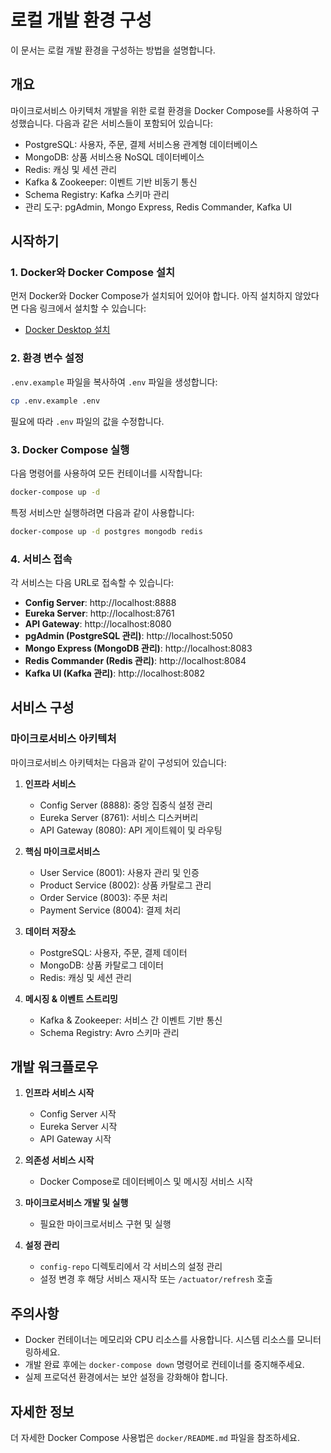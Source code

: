 # 로컬 개발 환경 구성

이 문서는 로컬 개발 환경을 구성하는 방법을 설명합니다.

## 개요

마이크로서비스 아키텍처 개발을 위한 로컬 환경을 Docker Compose를 사용하여 구성했습니다. 다음과 같은 서비스들이 포함되어 있습니다:

- PostgreSQL: 사용자, 주문, 결제 서비스용 관계형 데이터베이스
- MongoDB: 상품 서비스용 NoSQL 데이터베이스
- Redis: 캐싱 및 세션 관리
- Kafka & Zookeeper: 이벤트 기반 비동기 통신
- Schema Registry: Kafka 스키마 관리
- 관리 도구: pgAdmin, Mongo Express, Redis Commander, Kafka UI

## 시작하기

### 1. Docker와 Docker Compose 설치

먼저 Docker와 Docker Compose가 설치되어 있어야 합니다. 아직 설치하지 않았다면 다음 링크에서 설치할 수 있습니다:
- [Docker Desktop 설치](https://www.docker.com/products/docker-desktop)

### 2. 환경 변수 설정

`.env.example` 파일을 복사하여 `.env` 파일을 생성합니다:

```bash
cp .env.example .env
```

필요에 따라 `.env` 파일의 값을 수정합니다.

### 3. Docker Compose 실행

다음 명령어를 사용하여 모든 컨테이너를 시작합니다:

```bash
docker-compose up -d
```

특정 서비스만 실행하려면 다음과 같이 사용합니다:

```bash
docker-compose up -d postgres mongodb redis
```

### 4. 서비스 접속

각 서비스는 다음 URL로 접속할 수 있습니다:

- **Config Server**: http://localhost:8888
- **Eureka Server**: http://localhost:8761
- **API Gateway**: http://localhost:8080
- **pgAdmin (PostgreSQL 관리)**: http://localhost:5050
- **Mongo Express (MongoDB 관리)**: http://localhost:8083
- **Redis Commander (Redis 관리)**: http://localhost:8084
- **Kafka UI (Kafka 관리)**: http://localhost:8082

## 서비스 구성

### 마이크로서비스 아키텍처

마이크로서비스 아키텍처는 다음과 같이 구성되어 있습니다:

1. **인프라 서비스**
   - Config Server (8888): 중앙 집중식 설정 관리
   - Eureka Server (8761): 서비스 디스커버리
   - API Gateway (8080): API 게이트웨이 및 라우팅

2. **핵심 마이크로서비스**
   - User Service (8001): 사용자 관리 및 인증
   - Product Service (8002): 상품 카탈로그 관리
   - Order Service (8003): 주문 처리
   - Payment Service (8004): 결제 처리

3. **데이터 저장소**
   - PostgreSQL: 사용자, 주문, 결제 데이터
   - MongoDB: 상품 카탈로그 데이터
   - Redis: 캐싱 및 세션 관리

4. **메시징 & 이벤트 스트리밍**
   - Kafka & Zookeeper: 서비스 간 이벤트 기반 통신
   - Schema Registry: Avro 스키마 관리

## 개발 워크플로우

1. **인프라 서비스 시작**
   - Config Server 시작
   - Eureka Server 시작
   - API Gateway 시작

2. **의존성 서비스 시작**
   - Docker Compose로 데이터베이스 및 메시징 서비스 시작

3. **마이크로서비스 개발 및 실행**
   - 필요한 마이크로서비스 구현 및 실행

4. **설정 관리**
   - `config-repo` 디렉토리에서 각 서비스의 설정 관리
   - 설정 변경 후 해당 서비스 재시작 또는 `/actuator/refresh` 호출

## 주의사항

- Docker 컨테이너는 메모리와 CPU 리소스를 사용합니다. 시스템 리소스를 모니터링하세요.
- 개발 완료 후에는 `docker-compose down` 명령어로 컨테이너를 중지해주세요.
- 실제 프로덕션 환경에서는 보안 설정을 강화해야 합니다.

## 자세한 정보

더 자세한 Docker Compose 사용법은 `docker/README.md` 파일을 참조하세요.
